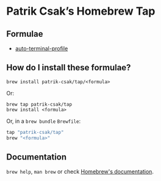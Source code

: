 # Patrik Csak’s Homebrew Tap

## Formulae

- [auto-terminal-profile](https://github.com/patrik-csak/auto-terminal-profile)

## How do I install these formulae?

```shell
brew install patrik-csak/tap/<formula>
```

Or:

```shell
brew tap patrik-csak/tap
brew install <formula>
```

Or, in a `brew bundle` `Brewfile`:

```ruby
tap "patrik-csak/tap"
brew "<formula>"
```

## Documentation

`brew help`, `man brew` or check [Homebrew's documentation](https://docs.brew.sh).
